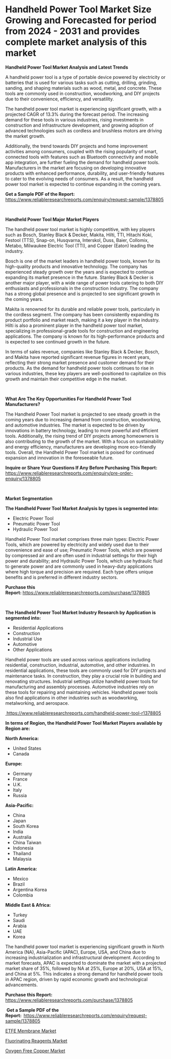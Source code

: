 <p><h1>Handheld Power Tool Market Size Growing and Forecasted for period from 2024 - 2031 and provides complete market analysis of this market</h1></p><p><strong>Handheld Power Tool Market Analysis and Latest Trends</strong></p>
<p><p>A handheld power tool is a type of portable device powered by electricity or batteries that is used for various tasks such as cutting, drilling, grinding, sanding, and shaping materials such as wood, metal, and concrete. These tools are commonly used in construction, woodworking, and DIY projects due to their convenience, efficiency, and versatility.</p><p>The handheld power tool market is experiencing significant growth, with a projected CAGR of 13.3% during the forecast period. The increasing demand for these tools in various industries, rising investments in construction and infrastructure development, and growing adoption of advanced technologies such as cordless and brushless motors are driving the market growth.</p><p>Additionally, the trend towards DIY projects and home improvement activities among consumers, coupled with the rising popularity of smart, connected tools with features such as Bluetooth connectivity and mobile app integration, are further fueling the demand for handheld power tools. Manufacturers in the market are focusing on developing innovative products with enhanced performance, durability, and user-friendly features to cater to the evolving needs of consumers. As a result, the handheld power tool market is expected to continue expanding in the coming years.</p></p>
<p><strong>Get a Sample PDF of the Report:&nbsp;</strong> <a href="https://www.reliableresearchreports.com/enquiry/request-sample/1378805">https://www.reliableresearchreports.com/enquiry/request-sample/1378805</a></p>
<p>&nbsp;</p>
<p><strong>Handheld Power Tool Major Market Players</strong></p>
<p><p>The handheld power tool market is highly competitive, with key players such as Bosch, Stanley Black & Decker, Makita, Hilti, TTI, Hitachi Koki, Festool (TTS), Snap-on, Husqvarna, Interskol, Duss, Baier, Collomix, Metabo, Milwaukee Electric Tool (TTI), and Copper (Eaton) leading the industry.</p><p>Bosch is one of the market leaders in handheld power tools, known for its high-quality products and innovative technology. The company has experienced steady growth over the years and is expected to continue expanding its market presence in the future. Stanley Black & Decker is another major player, with a wide range of power tools catering to both DIY enthusiasts and professionals in the construction industry. The company has a strong global presence and is projected to see significant growth in the coming years.</p><p>Makita is renowned for its durable and reliable power tools, particularly in the cordless segment. The company has been consistently expanding its product portfolio and market reach, making it a key player in the industry. Hilti is also a prominent player in the handheld power tool market, specializing in professional-grade tools for construction and engineering applications. The company is known for its high-performance products and is expected to see continued growth in the future.</p><p>In terms of sales revenue, companies like Stanley Black & Decker, Bosch, and Makita have reported significant revenue figures in recent years, reflecting their strong market presence and customer demand for their products. As the demand for handheld power tools continues to rise in various industries, these key players are well-positioned to capitalize on this growth and maintain their competitive edge in the market.</p></p>
<p>&nbsp;</p>
<p><strong>What Are The Key Opportunities For Handheld Power Tool Manufacturers?</strong></p>
<p><p>The Handheld Power Tool market is projected to see steady growth in the coming years due to increasing demand from construction, woodworking, and automotive industries. The market is expected to be driven by innovations in battery technology, leading to more powerful and efficient tools. Additionally, the rising trend of DIY projects among homeowners is also contributing to the growth of the market. With a focus on sustainability and energy efficiency, manufacturers are developing more eco-friendly tools. Overall, the Handheld Power Tool market is poised for continued expansion and innovation in the foreseeable future.</p></p>
<p><strong>Inquire or Share Your Questions If Any Before Purchasing This Report:</strong> <a href="https://www.reliableresearchreports.com/enquiry/pre-order-enquiry/1378805">https://www.reliableresearchreports.com/enquiry/pre-order-enquiry/1378805</a></p>
<p>&nbsp;</p>
<p><strong>Market Segmentation</strong></p>
<p><strong>The Handheld Power Tool Market Analysis by types is segmented into:</strong></p>
<p><ul><li>Electric Power Tool</li><li>Pneumatic Power Tool</li><li>Hydraulic Power Tool</li></ul></p>
<p><p>Handheld Power Tool market comprises three main types: Electric Power Tools, which are powered by electricity and widely used due to their convenience and ease of use; Pneumatic Power Tools, which are powered by compressed air and are often used in industrial settings for their high power and durability; and Hydraulic Power Tools, which use hydraulic fluid to generate power and are commonly used in heavy-duty applications where high torque and precision are required. Each type offers unique benefits and is preferred in different industry sectors.</p></p>
<p><strong>Purchase this Report:&nbsp;</strong><a href="https://www.reliableresearchreports.com/purchase/1378805">https://www.reliableresearchreports.com/purchase/1378805</a></p>
<p>&nbsp;</p>
<p><strong>The Handheld Power Tool Market Industry Research by Application is segmented into:</strong></p>
<p><ul><li>Residential Applications</li><li>Construction</li><li>Industrial Use</li><li>Automotive</li><li>Other Applications</li></ul></p>
<p><p>Handheld power tools are used across various applications including residential, construction, industrial, automotive, and other industries. In residential applications, these tools are commonly used for DIY projects and maintenance tasks. In construction, they play a crucial role in building and renovating structures. Industrial settings utilize handheld power tools for manufacturing and assembly processes. Automotive industries rely on these tools for repairing and maintaining vehicles. Handheld power tools also find applications in other industries such as woodworking, metalworking, and aerospace.</p></p>
<p><a href="https://www.reliableresearchreports.com/handheld-power-tool-r1378805">&nbsp;https://www.reliableresearchreports.com/handheld-power-tool-r1378805</a></p>
<p><strong>In terms of Region, the Handheld Power Tool Market Players available by Region are:</strong></p>
<p>
    <p> <strong> North America: </strong>
        <ul>
            <li>United States</li>
            <li>Canada</li>
        </ul>
        </p> 
    <p> <strong> Europe: </strong>
        <ul>
            <li>Germany</li>
            <li>France</li>
            <li>U.K.</li>
            <li>Italy</li>
            <li>Russia</li>
        </ul>
        </p> 
    <p> <strong> Asia-Pacific: </strong>
        <ul>
            <li>China</li>
            <li>Japan</li>
            <li>South Korea</li>
            <li>India</li>
            <li>Australia</li>
            <li>China Taiwan</li>
            <li>Indonesia</li>
            <li>Thailand</li>
            <li>Malaysia</li>
        </ul>
        </p> 
    <p> <strong> Latin America: </strong>
        <ul>
            <li>Mexico</li>
            <li>Brazil</li>
            <li>Argentina Korea</li>
            <li>Colombia</li>
        </ul>
        </p> 
    <p> <strong> Middle East & Africa: </strong>
        <ul>
            <li>Turkey</li>
            <li>Saudi</li>
            <li>Arabia</li>
            <li>UAE</li>
            <li>Korea</li>
        </ul>
    </p>
    </p>
<p><p>The handheld power tool market is experiencing significant growth in North America (NA), Asia-Pacific (APAC), Europe, USA, and China due to increasing industrialization and infrastructural development. According to market forecasts, APAC is expected to dominate the market with a projected market share of 35%, followed by NA at 25%, Europe at 20%, USA at 15%, and China at 5%. This indicates a strong demand for handheld power tools in APAC region, driven by rapid economic growth and technological advancements.</p></p>
<p><strong>Purchase this Report: </strong><a href="https://www.reliableresearchreports.com/purchase/1378805">https://www.reliableresearchreports.com/purchase/1378805</a></p>
<p>&nbsp;<strong>Get a Sample PDF of the Report:&nbsp;&nbsp;</strong><a href="https://www.reliableresearchreports.com/enquiry/request-sample/1378805">https://www.reliableresearchreports.com/enquiry/request-sample/1378805</a></p>
<p><strong></strong></p>
<p><p><a href="https://cat-emmental-94b.notion.site/ETFE-Membrane-Market-Dynamics-2024-2031-Also-about-Its-Market-Trends-Projections-and-Opportunitie-05abce0becfa4526b217fa136c093a4e">ETFE Membrane Market</a></p><p><a href="https://unruly-ladybug-44b.notion.site/Fluorinating-Reagents-Market-A-Comprehensive-Report-of-its-Market-Share-Growth-Trends-2024-2031-bd1a8c7c3e684b9eae172f9f1585ca0a">Fluorinating Reagents Market</a></p><p><a href="https://cute-banjo-8ca.notion.site/Oxygen-Free-Copper-Market-Size-Growing-and-Forecasted-for-period-from-2024-2031-and-provides-compl-8034234a4bf54bc5aeae3566a4cc3ecc">Oxygen Free Copper Market</a></p></p>